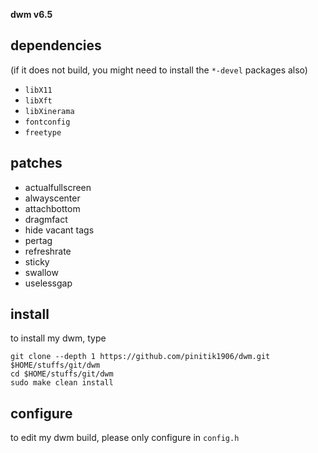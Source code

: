 **dwm v6.5**

## dependencies
(if it does not build, you might need to install the `*-devel` packages also)

+ `libX11`
+ `libXft`
+ `libXinerama`
+ `fontconfig`
+ `freetype`

## patches

+ actualfullscreen
+ alwayscenter
+ attachbottom
+ dragmfact
+ hide vacant tags
+ pertag
+ refreshrate
+ sticky
+ swallow
+ uselessgap

## install
to install my dwm, type

```
git clone --depth 1 https://github.com/pinitik1906/dwm.git $HOME/stuffs/git/dwm
cd $HOME/stuffs/git/dwm
sudo make clean install
```

## configure
to edit my dwm build, please only configure in `config.h`
